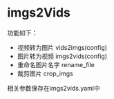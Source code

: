 # imgs2Vids

功能如下：
- 视频转为图片 vids2imgs(config)
- 图片转为视频 imgs2vids(config)
- 重命名图片名字 rename_file
- 裁剪图片 crop_imgs

相关参数保存在imgs2vids.yaml中